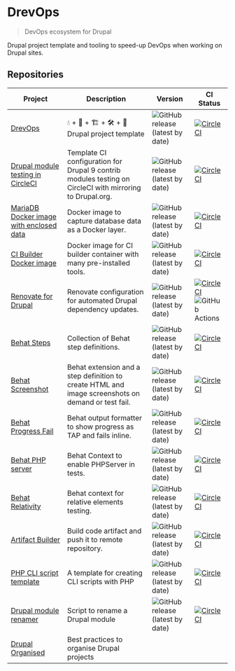 # DrevOps

> DevOps ecosystem for Drupal

Drupal project template and tooling to speed-up DevOps when working on Drupal sites.

## Repositories 

| Project | Description | Version | CI Status |
|---|---|---|---|
| [DrevOps](https://github.com/drevops/drevops) | 💧 + 🐳 + 🏗️ + 🛠️ + 🧪️ Drupal project template |![GitHub release (latest by date)](https://img.shields.io/github/v/release/drevops/drevops)|[![CircleCI](https://circleci.com/gh/drevops/drevops.svg?style=shield)](https://circleci.com/gh/drevops/drevops)|
| [Drupal module testing in CircleCI](https://github.com/integratedexperts/drupal_circleci) | Template CI configuration for Drupal 9 contrib modules testing on CircleCI with mirroring to Drupal.org.|![GitHub release (latest by date)](https://img.shields.io/github/v/release/drevops/drupal_circleci)|[![CircleCI](https://circleci.com/gh/drevops/drupal_circleci.svg?style=shield)](https://circleci.com/gh/drevops/drupal_circleci)|
| [MariaDB Docker image with enclosed data](https://github.com/drevops/mariadb-drupal-data) | Docker image to capture database data as a Docker layer.|![GitHub release (latest by date)](https://img.shields.io/github/v/release/drevops/mariadb-drupal-data)|[![CircleCI](https://circleci.com/gh/drevops/mariadb-drupal-data.svg?style=shield)](https://circleci.com/gh/drevops/mariadb-drupal-data)|
| [CI Builder Docker image](https://github.com/drevops/ci-builder) | Docker image for CI builder container with many pre-installed tools.|![GitHub release (latest by date)](https://img.shields.io/github/v/release/drevops/ci-builder)|[![CircleCI](https://circleci.com/gh/drevops/ci-builder.svg?style=shield)](https://circleci.com/gh/drevops/ci-builder)|
| [Renovate for Drupal](https://github.com/drevops/renovate-drupal) | Renovate configuration for automated Drupal dependency updates.|![GitHub release (latest by date)](https://img.shields.io/github/v/release/drevops/renovate-drupal)|[![CircleCI](https://dl.circleci.com/status-badge/img/gh/drevops/renovate-circleci-drupal-example/tree/main.svg?style=shield)](https://dl.circleci.com/status-badge/redirect/gh/drevops/renovate-circleci-drupal-example/tree/main)<br/>![GitHub Actions](https://github.com/drevops/renovate-drupal/actions/workflows/renovate.yml/badge.svg)|
| [Behat Steps](https://github.com/drevops/behat-steps) | Collection of Behat step definitions.|![GitHub release (latest by date)](https://img.shields.io/github/v/release/drevops/behat-steps)|[![CircleCI](https://dl.circleci.com/status-badge/img/gh/drevops/behat-steps/tree/master.svg?style=shield)](https://dl.circleci.com/status-badge/redirect/gh/drevops/behat-steps/tree/master)|
| [Behat Screenshot](https://github.com/drevops/behat-screenshot) | Behat extension and a step definition to create HTML and image screenshots on demand or test fail.|![GitHub release (latest by date)](https://img.shields.io/github/v/release/drevops/behat-screenshot)|[![CircleCI](https://circleci.com/gh/drevops/behat-screenshot.svg?style=shield)](https://circleci.com/gh/drevops/behat-screenshot)|
| [Behat Progress Fail](https://github.com/drevops/behat-format-progress-fail) | Behat output formatter to show progress as TAP and fails inline.|![GitHub release (latest by date)](https://img.shields.io/github/v/release/drevops/behat-format-progress-fail)|[![CircleCI](https://circleci.com/gh/drevops/behat-format-progress-fail.svg?style=shield)](https://circleci.com/gh/drevops/behat-format-progress-fail)|
| [Behat PHP server](https://github.com/drevops/behat-phpserver) | Behat Context to enable PHPServer in tests.|![GitHub release (latest by date)](https://img.shields.io/github/v/release/drevops/behat-phpserver)|[![CircleCI](https://circleci.com/gh/drevops/behat-phpserver.svg?style=shield)](https://circleci.com/gh/drevops/behat-phpserver)|
| [Behat Relativity](https://github.com/drevops/behat-relativity) | Behat context for relative elements testing. |![GitHub release (latest by date)](https://img.shields.io/github/v/release/drevops/behat-relativity)|[![CircleCI](https://circleci.com/gh/drevops/behat-relativity.svg?style=shield)](https://circleci.com/gh/drevops/behat-relativity)|
| [Artifact Builder](https://github.com/drevops/git-artifact) | Build code artifact and push it to remote repository.|![GitHub release (latest by date)](https://img.shields.io/github/v/release/drevops/git-artifact)|[![CircleCI](https://circleci.com/gh/drevops/git-artifact.svg?style=shield)](https://circleci.com/gh/drevops/git-artifact)|
| [PHP CLI script template](https://github.com/drevops/php-cli-script-template) | A template for creating CLI scripts with PHP|![GitHub release (latest by date)](https://img.shields.io/github/v/release/drevops/php-cli-script-template)|[![CircleCI](https://circleci.com/gh/drevops/php-cli-script-template/tree/main.svg?style=shield)](https://circleci.com/gh/drevops/php-cli-script-template/tree/main)|
| [Drupal module renamer](https://github.com/drevops/drupal-module-renamer) | Script to rename a Drupal module |![GitHub release (latest by date)](https://img.shields.io/github/v/release/drevops/drupal-module-renamer)|[![CircleCI](https://circleci.com/gh/drevops/drupal-module-renamer/tree/master.svg?style=shield)](https://circleci.com/gh/drevops/drupal-module-renamer/tree/master)|
| [Drupal Organised](https://github.com/drevops/drupal-organised) | Best practices to organise Drupal projects |||

